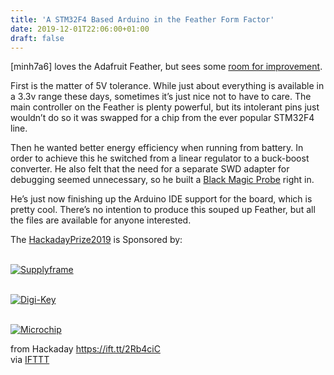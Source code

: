 ```yaml
---
title: 'A STM32F4 Based Arduino in the Feather Form Factor'
date: 2019-12-01T22:06:00+01:00
draft: false
---
```


\[minh7a6\] loves the Adafruit Feather, but sees some [room for improvement](https://hackaday.io/project/163853-minhf4-an-stm32f4-arduino-compatible-board).

First is the matter of 5V tolerance. While just about everything is available in a 3.3v range these days, sometimes it’s just nice not to have to care. The main controller on the Feather is plenty powerful, but its intolerant pins just wouldn’t do so it was swapped for a chip from the ever popular STM32F4 line.

Then he wanted better energy efficiency when running from battery. In order to achieve this he switched from a linear regulator to a buck-boost converter. He also felt that the need for a separate SWD adapter for debugging seemed unnecessary, so he built a [Black Magic Probe](https://github.com/blacksphere/blackmagic) right in.

He’s just now finishing up the Arduino IDE support for the board, which is pretty cool. There’s no intention to produce this souped up Feather, but all the files are available for anyone interested.

The [HackadayPrize2019](https://prize.supplyframe.com) is Sponsored by:

[  
![Supplyframe](https://hackaday.com/wp-content/uploads/2018/03/sponsor-supplyframe.png?w=300)  
](https://supplyframe.com/)

[  
![Digi-Key](https://hackaday.com/wp-content/uploads/2016/04/sponsor-2016-digikey21.png?w=300)  
](https://hackaday.io/digikey)

[  
![Microchip](https://hackaday.com/wp-content/uploads/2018/07/sponsor-2016-microchip.png?w=300)  
](https://hackaday.io/microchip)

  
  
from Hackaday https://ift.tt/2Rb4ciC  
via [IFTTT](https://ifttt.com/?ref=da&site=blogger)